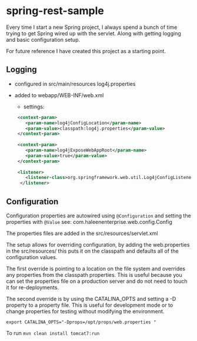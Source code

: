 spring-rest-sample
==================

Every time I start a new Spring project, I always spend a bunch of
time trying to get Spring wired up with the servlet.  Along with
getting logging and basic configuration setup.  

For future reference I have created this project as a starting point.

Logging
-------

- configured in src/main/resources log4j.properties 
- added to webapp/WEB-INF/web.xml
  - settings:
  
  ```XML
   <context-param>
      <param-name>log4jConfigLocation</param-name>
      <param-value>classpath:log4j.properties</param-value>
   </context-param>
   
   <context-param>
      <param-name>log4jExposeWebAppRoot</param-name>
      <param-value>true</param-value>
   </context-param>
   
   <listener>
      <listener-class>org.springframework.web.util.Log4jConfigListener</listener-class>
    </listener>
   ```

Configuration
-------------

Configuration properties are autowired using `@Configuration` and
setting the properties with `@Value` see: com.haleenenterprise.web.config.Config
  
The properties files are added in the src/resources/servlet.xml 

The setup allows for overriding configuration, by adding the
web.properties in the src/resources/ this puts it on the classpath and
defaults all of the configuration values. 

The first override is pointing to a location on the file system and
overrides any properties from the classpath properties.  This is
useful because you can set the properties file on a production server
and do not need to touch it for re-deployments.

The second override is by using the CATALINA_OPTS and setting a -D
property to a property file.  This is useful for development mode or
to change properties for testing without modifying the environment. 

`export CATALINA_OPTS="-Dprops=/opt/props/web.properties "`





To run  `mvn clean install tomcat7:run`



